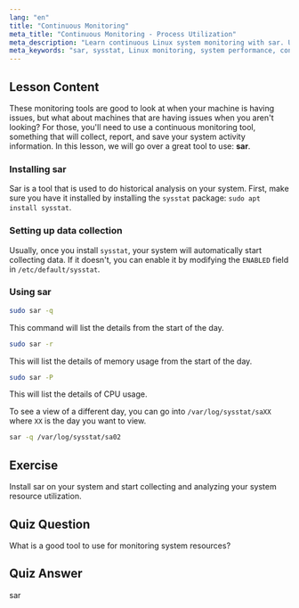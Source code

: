 ```yaml
---
lang: "en"
title: "Continuous Monitoring"
meta_title: "Continuous Monitoring - Process Utilization"
meta_description: "Learn continuous Linux system monitoring with sar. Understand installation, data collection, and how to analyze historical resource usage for performance. Get started!"
meta_keywords: "sar, sysstat, Linux monitoring, system performance, continuous monitoring, beginner, tutorial, guide"
---
```


## Lesson Content

These monitoring tools are good to look at when your machine is having issues, but what about machines that are having issues when you aren't looking? For those, you'll need to use a continuous monitoring tool, something that will collect, report, and save your system activity information. In this lesson, we will go over a great tool to use: **sar**.

### Installing sar

Sar is a tool that is used to do historical analysis on your system. First, make sure you have it installed by installing the `sysstat` package: `sudo apt install sysstat`.

### Setting up data collection

Usually, once you install `sysstat`, your system will automatically start collecting data. If it doesn't, you can enable it by modifying the `ENABLED` field in `/etc/default/sysstat`.

### Using sar

```bash
sudo sar -q
```

This command will list the details from the start of the day.

```bash
sudo sar -r
```

This will list the details of memory usage from the start of the day.

```bash
sudo sar -P
```

This will list the details of CPU usage.

To see a view of a different day, you can go into `/var/log/sysstat/saXX` where `XX` is the day you want to view.

```bash
sar -q /var/log/sysstat/sa02
```

## Exercise

Install sar on your system and start collecting and analyzing your system resource utilization.

## Quiz Question

What is a good tool to use for monitoring system resources?

## Quiz Answer

sar
